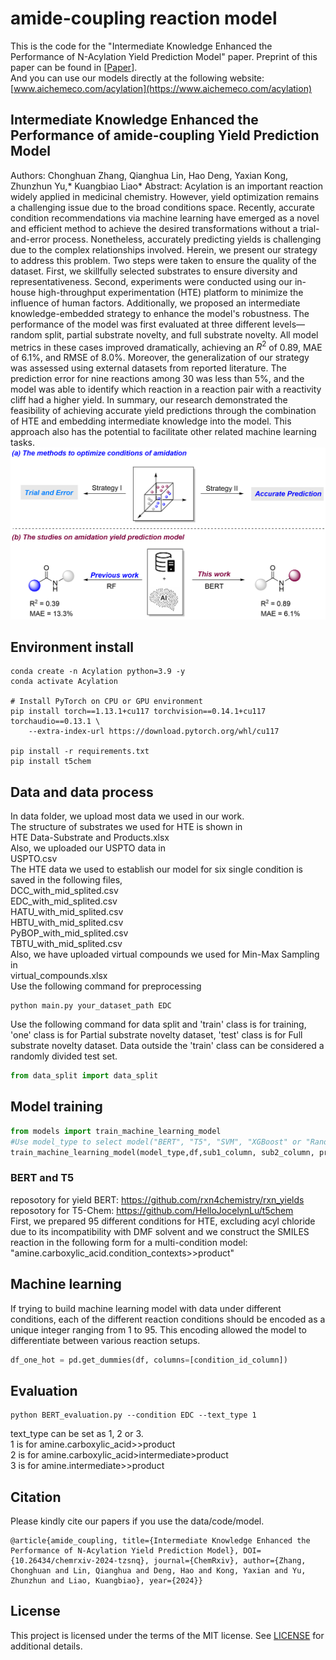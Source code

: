# amide-coupling reaction model
This is the code for the "Intermediate Knowledge Enhanced the Performance of N-Acylation Yield Prediction Model" paper.
Preprint of this paper can be found in [[Paper](https://chemrxiv.org/engage/chemrxiv/article-details/66bdd53fa4e53c4876744a85)].  
And you can use our models directly at the following website:  
[www.aichemeco.com/acylation](https://www.aichemeco.com/acylation)

## Intermediate Knowledge Enhanced the Performance of amide-coupling Yield Prediction Model
Authors: Chonghuan Zhang, Qianghua Lin, Hao Deng, Yaxian Kong, Zhunzhun Yu,* Kuangbiao Liao*
Abstract: Acylation is an important reaction widely applied in medicinal chemistry. However, yield optimization remains a challenging issue due to the broad conditions space. Recently, accurate condition recommendations via machine learning have emerged as a novel and efficient method to achieve the desired transformations without a trial-and-error process. Nonetheless, accurately predicting yields is challenging due to the complex relationships involved. Herein, we present our strategy to address this problem. Two steps were taken to ensure the quality of the dataset. First, we skillfully selected substrates to ensure diversity and representativeness. Second, experiments were conducted using our in-house high-throughput experimentation (HTE) platform to minimize the influence of human factors. Additionally, we proposed an intermediate knowledge-embedded strategy to enhance the model's robustness. The performance of the model was first evaluated at three different levels—random split, partial substrate novelty, and full substrate novelty. All model metrics in these cases improved dramatically, achieving an $R^2$ of 0.89, MAE of 6.1\%, and RMSE of 8.0\%. Moreover, the generalization of our strategy was assessed using external datasets from reported literature. The prediction error for nine reactions among 30 was less than 5\%, and the model was able to identify which reaction in a reaction pair with a reactivity cliff had a higher yield. In summary, our research demonstrated the feasibility of achieving accurate yield predictions through the combination of HTE and embedding intermediate knowledge into the model. This approach also has the potential to facilitate other related machine learning tasks.
![Overview of the acylation reaction model](https://github.com/aichemeco/Acylation/blob/main/overview.png?raw=true, "Overview of the acylation reaction model")


## Environment install

```shell
conda create -n Acylation python=3.9 -y
conda activate Acylation

# Install PyTorch on CPU or GPU environment
pip install torch==1.13.1+cu117 torchvision==0.14.1+cu117 torchaudio==0.13.1 \
    --extra-index-url https://download.pytorch.org/whl/cu117

pip install -r requirements.txt
pip install t5chem
```

## Data and data process
In data folder, we upload most data we used in our work.  
The structure of substrates we used for HTE is shown in  
HTE Data-Substrate and Products.xlsx  
Also, we uploaded our USPTO data in  
USPTO.csv  
The HTE data we used to establish our model for six single condition is saved in the following files,  
DCC_with_mid_splited.csv  
EDC_with_mid_splited.csv  
HATU_with_mid_splited.csv  
HBTU_with_mid_splited.csv  
PyBOP_with_mid_splited.csv  
TBTU_with_mid_splited.csv  
Also, we have uploaded virtual compounds we used for  Min-Max Sampling in  
virtual_compounds.xlsx  
Use the following command for preprocessing
```shell
python main.py your_dataset_path EDC
```
Use the following command for data split and 'train' class is for training, 'one' class is for Partial substrate novelty dataset, 'test' class is for Full substrate novelty dataset. 
Data outside the 'train' class can be considered a randomly divided test set.
```python
from data_split import data_split

```
## Model training
```python
from models import train_machine_learning_model
#Use model_type to select model("BERT", "T5", "SVM", "XGBoost" or "RandomForest"). df is yourdataset, sub1_column is the tiele of ammonia column, sub2_column is the title of acid column and product_column is the title of product column.
train_machine_learning_model(model_type,df,sub1_column, sub2_column, product_column)
```
### BERT and T5
reposotory for yield BERT: https://github.com/rxn4chemistry/rxn_yields
<br />
reposotory for T5-Chem: https://github.com/HelloJocelynLu/t5chem
<br />
First, we prepared 95 different conditions for HTE, excluding acyl chloride due to its incompatibility with DMF solvent and we construct the SMILES reaction in the following form for a multi-condition model:
<br />
"amine.carboxylic_acid.condition_contexts>>product"

## Machine learning
If trying to build machine learning model with data under different conditions, each of the different reaction conditions should be encoded as a unique integer ranging from 1 to 95. This encoding allowed the model to differentiate between various reaction setups.
```python
df_one_hot = pd.get_dummies(df, columns=[condition_id_column])
```
## Evaluation
```shell
python BERT_evaluation.py --condition EDC --text_type 1
```
text_type can be set as 1, 2 or 3.
<br />
1 is for amine.carboxylic_acid>>product
<br />
2 is for amine.carboxylic_acid>intermediate>product
<br />
3 is for amine.intermediate>>product

## Citation
Please kindly cite our papers if you use the data/code/model.
```
@article{amide_coupling, title={Intermediate Knowledge Enhanced the Performance of N-Acylation Yield Prediction Model}, DOI={10.26434/chemrxiv-2024-tzsnq}, journal={ChemRxiv}, author={Zhang, Chonghuan and Lin, Qianghua and Deng, Hao and Kong, Yaxian and Yu, Zhunzhun and Liao, Kuangbiao}, year={2024}}
```

## License
This project is licensed under the terms of the MIT license. See [LICENSE](https://github.com/aichemeco/Acylation/blob/main/LICENSE.md) for additional details.
